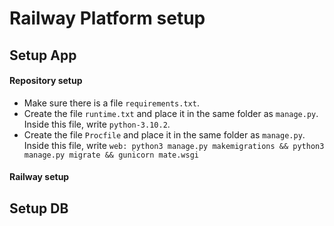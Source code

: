 # Railway Platform setup

## Setup App
#### Repository setup
- Make sure there is a file `requirements.txt`.
- Create the file `runtime.txt` and place it in the same folder as `manage.py`. Inside this file, write `python-3.10.2`.
- Create the file `Procfile` and place it in the same folder as `manage.py`. Inside this file, write `web: python3 manage.py makemigrations && python3 manage.py migrate && gunicorn mate.wsgi`

#### Railway setup

## Setup DB

